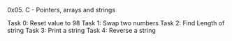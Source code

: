 0x05. C - Pointers, arrays and strings

Task 0: Reset value to 98
Task 1: Swap two numbers
Task 2: Find Length of string
Task 3: Print a string
Task 4: Reverse a string
